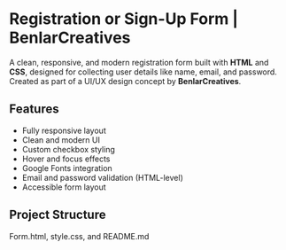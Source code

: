 # Registration or Sign-Up Form | BenlarCreatives

A clean, responsive, and modern registration form built with **HTML** and **CSS**, designed for collecting user details like name, email, and password. Created as part of a UI/UX design concept by **BenlarCreatives**.

## Features

- Fully responsive layout
- Clean and modern UI
- Custom checkbox styling
- Hover and focus effects
- Google Fonts integration
- Email and password validation (HTML-level)
- Accessible form layout

## Project Structure

Form.html, style.css, and README.md
